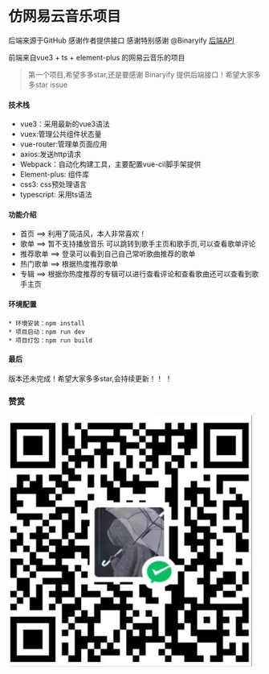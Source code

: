 # 仿网易云音乐项目

后端来源于GitHub
感谢作者提供接口
感谢特别感谢 @Binaryify [后端API](https://github.com/Binaryify/NeteaseCloudMusicApi)

前端来自vue3 + ts + element-plus 的网易云音乐的项目

> 第一个项目,希望多多star,还是要感谢 Binaryify 提供后端接口！希望大家多多star issue

#### 技术栈

* vue3：采用最新的vue3语法
* vuex:管理公共组件状态量
* vue-router:管理单页面应用
* axios:发送http请求
* Webpack：自动化构建工具，主要配置vue-cil脚手架提供
* Element-plus: 组件库
* css3: css预处理语言
* typescript: 采用ts语法

#### 功能介绍

* 首页 ==> 利用了简洁风，本人非常喜欢！
* 歌单 ==> 暂不支持播放音乐 可以跳转到歌手主页和歌手页,可以查看歌单评论
* 推荐歌单 ==> 登录可以看到自己自己常听歌曲推荐的歌单
* 热门歌单 ==> 根据热度推荐歌单 
* 专辑 ==> 根据你热度推荐的专辑可以进行查看评论和查看歌曲还可以查看到歌手主页

#### 环境配置

``` 
* 环境安装：npm install
* 项目启动：npm run dev
* 项目打包：npm run build
```

#### 最后

版本还未完成！希望大家多多star,会持续更新！！ ！


### 赞赏
![](public/0000.jpg)